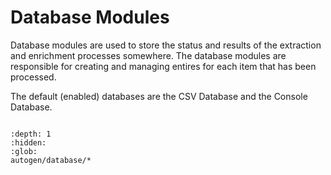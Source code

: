 # Database Modules

Database modules are used to store the status and results of the extraction and enrichment processes somewhere. The database modules are responsible for creating and managing entires for each item that has been processed.

The default (enabled) databases are the CSV Database and the Console Database.

```{include} autogen/database.md
```

```{toctree}
:depth: 1
:hidden:
:glob:
autogen/database/*
```